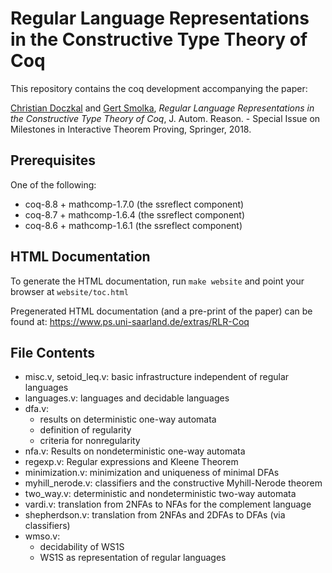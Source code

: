# Regular Language Representations in the Constructive Type Theory of Coq #

This repository contains the coq development accompanying the paper: 

[Christian Doczkal](https://perso.ens-lyon.fr/christian.doczkal/) and [Gert Smolka](https://www.ps.uni-saarland.de/~smolka/), _Regular Language Representations in the Constructive Type Theory of Coq_, J. Autom. Reason. - Special Issue on Milestones in Interactive Theorem Proving, Springer, 2018. 

## Prerequisites 

One of the following:

* coq-8.8 + mathcomp-1.7.0 (the ssreflect component)
* coq-8.7 + mathcomp-1.6.4 (the ssreflect component)
* coq-8.6 + mathcomp-1.6.1 (the ssreflect component)

## HTML Documentation

To generate the HTML documentation, run `make website` and point your browser at `website/toc.html`

Pregenerated HTML documentation (and a pre-print of the paper) can be found at: https://www.ps.uni-saarland.de/extras/RLR-Coq

## File Contents

* misc.v, setoid_leq.v:	basic infrastructure independent of regular languages
* languages.v: languages and decidable languages
* dfa.v: 
  * results on deterministic one-way automata
  * definition of regularity
  * criteria for nonregularity
* nfa.v: Results on nondeterministic one-way automata
* regexp.v: Regular expressions and Kleene Theorem
* minimization.v: minimization and uniqueness of minimal DFAs
* myhill_nerode.v: classifiers and the constructive Myhill-Nerode theorem
* two_way.v: deterministic and nondeterministic two-way automata
* vardi.v: translation from 2NFAs to NFAs for the complement language
* shepherdson.v: translation from 2NFAs and 2DFAs to DFAs (via classifiers)
* wmso.v: 
  * decidability of WS1S
  * WS1S as representation of regular languages
